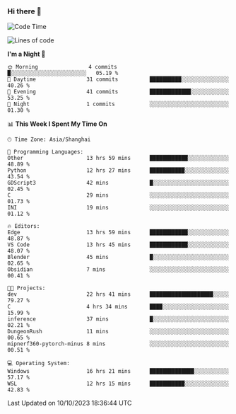 ### Hi there 👋

<!--
**GwenKaplan/GwenKaplan** is a ✨ _special_ ✨ repository because its `README.md` (this file) appears on your GitHub profile.

Here are some ideas to get you started:

- 🔭 I’m currently working on ...
- 🌱 I’m currently learning ...
- 👯 I’m looking to collaborate on ...
- 🤔 I’m looking for help with ...
- 💬 Ask me about ...
- 📫 How to reach me: ...
- 😄 Pronouns: ...
- ⚡ Fun fact: ...
-->

<!--START_SECTION:waka-->
![Code Time](http://img.shields.io/badge/Code%20Time-662%20hrs%209%20mins-blue)

![Lines of code](https://img.shields.io/badge/From%20Hello%20World%20I%27ve%20Written-113.1%20thousand%20lines%20of%20code-blue)

**I'm a Night 🦉** 

```text
🌞 Morning                4 commits           █░░░░░░░░░░░░░░░░░░░░░░░░   05.19 % 
🌆 Daytime                31 commits          ██████████░░░░░░░░░░░░░░░   40.26 % 
🌃 Evening                41 commits          █████████████░░░░░░░░░░░░   53.25 % 
🌙 Night                  1 commits           ░░░░░░░░░░░░░░░░░░░░░░░░░   01.30 % 
```


📊 **This Week I Spent My Time On** 

```text
🕑︎ Time Zone: Asia/Shanghai

💬 Programming Languages: 
Other                    13 hrs 59 mins      ████████████░░░░░░░░░░░░░   48.89 % 
Python                   12 hrs 27 mins      ███████████░░░░░░░░░░░░░░   43.54 % 
GDScript3                42 mins             █░░░░░░░░░░░░░░░░░░░░░░░░   02.45 % 
C                        29 mins             ░░░░░░░░░░░░░░░░░░░░░░░░░   01.73 % 
INI                      19 mins             ░░░░░░░░░░░░░░░░░░░░░░░░░   01.12 % 

🔥 Editors: 
Edge                     13 hrs 59 mins      ████████████░░░░░░░░░░░░░   48.87 % 
VS Code                  13 hrs 45 mins      ████████████░░░░░░░░░░░░░   48.07 % 
Blender                  45 mins             █░░░░░░░░░░░░░░░░░░░░░░░░   02.65 % 
Obsidian                 7 mins              ░░░░░░░░░░░░░░░░░░░░░░░░░   00.41 % 

🐱‍💻 Projects: 
dev                      22 hrs 41 mins      ████████████████████░░░░░   79.27 % 
C                        4 hrs 34 mins       ████░░░░░░░░░░░░░░░░░░░░░   15.99 % 
inference                37 mins             █░░░░░░░░░░░░░░░░░░░░░░░░   02.21 % 
DungeonRush              11 mins             ░░░░░░░░░░░░░░░░░░░░░░░░░   00.65 % 
mipnerf360-pytorch-minus 8 mins              ░░░░░░░░░░░░░░░░░░░░░░░░░   00.51 % 

💻 Operating System: 
Windows                  16 hrs 21 mins      ██████████████░░░░░░░░░░░   57.17 % 
WSL                      12 hrs 15 mins      ███████████░░░░░░░░░░░░░░   42.83 % 
```


 Last Updated on 10/10/2023 18:36:44 UTC
<!--END_SECTION:waka-->
